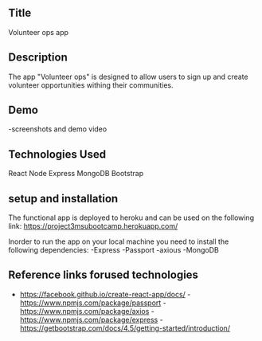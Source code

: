 ## Title

Volunteer ops app

## Description 

The app "Volunteer ops" is designed to allow users to sign up and create volunteer opportunities withing their communities. 

## Demo
-screenshots and demo video
## Technologies Used

React
Node
Express
MongoDB
Bootstrap

## setup and installation
The functional app is deployed to heroku and can be used on the following link:
https://project3msubootcamp.herokuapp.com/

Inorder to run the app on your local machine you need to install the following dependencies:
-Express
-Passport
-axious
-MongoDB

## Reference links forused technologies
- https://facebook.github.io/create-react-app/docs/
-https://www.npmjs.com/package/passport
-https://www.npmjs.com/package/axios
-https://www.npmjs.com/package/express
-https://getbootstrap.com/docs/4.5/getting-started/introduction/